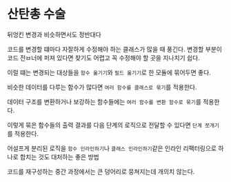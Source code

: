 # 산탄총 수술

뒤엉킨 변경과 비슷하면서도 정반대다

코드를 변경할 떄마다 자잘하게 수정해야 하는 클래스가 많을 때 풍긴다. 변경할 부분이 코드 전ㅂ너에 퍼져 있다면 찾기도 어렵고 꼭 수정해야 할 곳을 지나치기 쉽다.

이럴 떄는 변경되는 대상들을 `함수 옮기기`와 `필드 옮기기`로 한 모듈에 묶어두면 좋다.

비슷한 데이터를 다루는 함수가 많다면 `여러 함수를 클래스로 묶기`를 적용한다.

데이터 구조를 변환하거나 보강하는 함수들에는 `여러 함수를 변환 함수로 묶기`를 적용한다.

이렇게 묶은 함수들의 출력 결과를 다음 단계의 로직으로 전달할 수 있다면 `단계 쪼개기`를 적용한다.

어설프게 분리된 로직을 `함수 인라인하기`나 `클래스 인라인하기`같은 인라인 리팩터링으로 하나로 합치는 것도 대처하는 좋은 방법

코드를 재구성하는 중간 과정에서는 큰 덩어리로 뭉쳐지는데 개의치 않는다.
